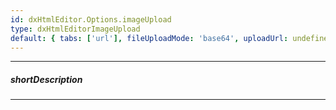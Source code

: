 ```yaml
---
id: dxHtmlEditor.Options.imageUpload
type: dxHtmlEditorImageUpload
default: { tabs: ['url'], fileUploadMode: 'base64', uploadUrl: undefined, uploadDirectory: undefined }
---
```

---
##### shortDescription
<!-- Description goes here -->

---
<!-- Description goes here -->